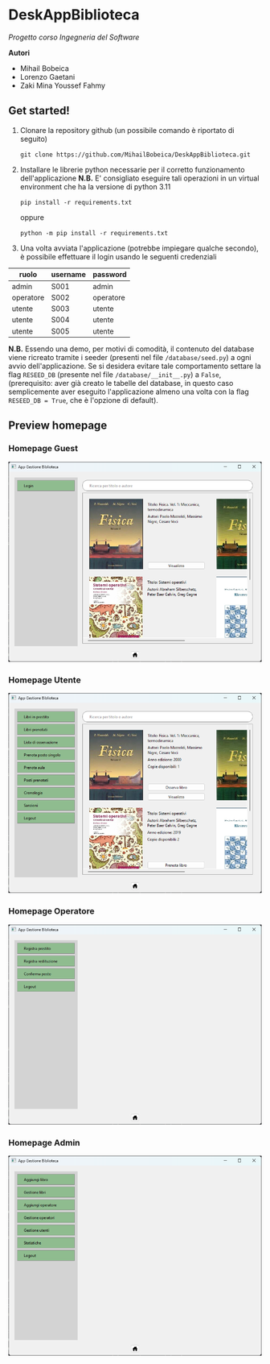 # DeskAppBiblioteca
_Progetto corso Ingegneria del Software_

**Autori**
* Mihail Bobeica
* Lorenzo Gaetani
* Zaki Mina Youssef Fahmy 


## Get started!

1. Clonare la repository github (un possibile comando è riportato di seguito)

    ```shell
    git clone https://github.com/MihailBobeica/DeskAppBiblioteca.git
    ```

2. Installare le librerie python necessarie per il corretto funzionamento dell'applicazione
   **N.B.** E\' consigliato eseguire tali operazioni in un virtual environment che ha la versione di python 3.11
    ```shell
    pip install -r requirements.txt
    ```
   
   oppure

   ```shell
   python -m pip install -r requirements.txt
   ```

3. Una volta avviata l'applicazione (potrebbe impiegare qualche secondo), 
è possibile effettuare il login usando le seguenti credenziali

| ruolo     | username | password  |
|-----------|----------|-----------|
| admin     | S001     | admin     |
| operatore | S002     | operatore |
| utente    | S003     | utente    |
| utente    | S004     | utente    |
| utente    | S005     | utente    |

**N.B.** Essendo una demo, per motivi di comodità, il contenuto del database viene 
ricreato tramite i seeder (presenti nel file `/database/seed.py`) a ogni avvio dell'applicazione.
Se si desidera evitare tale comportamento settare la flag `RESEED_DB` (presente nel file 
`/database/__init__.py`) a `False`, (prerequisito: aver già creato le tabelle del database, 
in questo caso semplicemente aver eseguito l'applicazione almeno una volta con la flag `RESEED_DB = True`,
che è l'opzione di default).


## Preview homepage

### Homepage Guest
![Vista homepage guest](https://github.com/MihailBobeica/DeskAppBiblioteca/blob/master/img/home_guest.png)
### Homepage Utente
![Vista homepage utente](https://github.com/MihailBobeica/DeskAppBiblioteca/blob/master/img/home_utente.png)
### Homepage Operatore
![Vista homepage operatore](https://github.com/MihailBobeica/DeskAppBiblioteca/blob/master/img/home_operatore.png)
### Homepage Admin
![vista homepage admin](https://github.com/MihailBobeica/DeskAppBiblioteca/blob/master/img/home_admin.png)

